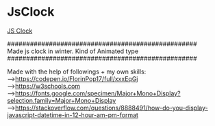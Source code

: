 # JsClock

[JS Clock](https://atif-dev.github.io/JsClock/)

################################################## <br/>
Made js clock in winter. Kind of Animated type
################################################## <br/>

Made with the help of followings + my own skills:<br/>
-->https://codepen.io/FlorinPop17/full/xxxEqGj <br/>
-->https://w3schools.com <br/>
-->https://fonts.google.com/specimen/Major+Mono+Display?selection.family=Major+Mono+Display <br/>
-->https://stackoverflow.com/questions/8888491/how-do-you-display-javascript-datetime-in-12-hour-am-pm-format <br/>
